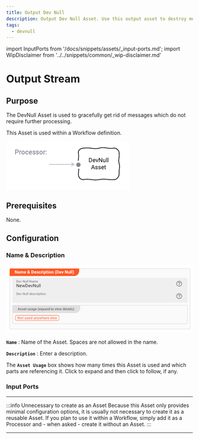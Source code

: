 ```yaml
---
title: Output Dev Null
description: Output Dev Null Asset. Use this output asset to destroy messages.
tags:
  - devnull
---
```


import InputPorts from '/docs/snippets/assets/_input-ports.md';
import WipDisclaimer from '../../snippets/common/_wip-disclaimer.md'

# Output Stream

## Purpose

The DevNull Asset is used to gracefully get rid of messages which do not require further processing. 

This Asset is used within a Workflow definition.

![](.asset-output-devnull_images/a75856a2.png "Asset Dependency Graph (Output DevNull)")

## Prerequisites

None.

## Configuration

### Name & Description

![](.asset-output-devnull_images/9c666d13.png "Name & Description (Output DevNull)")

**`Name`** : Name of the Asset. Spaces are not allowed in the name.

**`Description`** : Enter a description.

The **`Asset Usage`** box shows how many times this Asset is used and which parts are referencing it. Click to expand and then click to follow, if any.

### Input Ports

<InputPorts></InputPorts>

---

:::info Unnecessary to create as an Asset
Because this Asset only provides minimal configuration options, it is usually not necessary to create it as a reusable Asset.
If you plan to use it within a Workflow, simply add it as a Processor and - when asked - create it without an Asset.
:::

---

<WipDisclaimer></WipDisclaimer>
